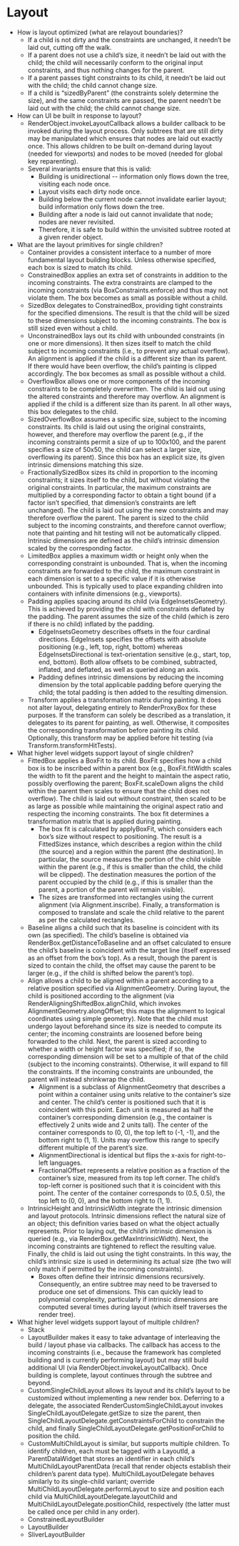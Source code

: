 # Layout

* How is layout optimized \(what are relayout boundaries\)?
  * If a child is not dirty and the constraints are unchanged, it needn’t be laid out, cutting off the walk.
  * If a parent does not use a child’s size, it needn’t be laid out with the child; the child will necessarily conform to the original input constraints, and thus nothing changes for the parent.
  * If a parent passes tight constraints to its child, it needn’t be laid out with the child; the child cannot change size.
  * If a child is “sizedByParent” \(the constraints solely determine the size\), and the same constraints are passed, the parent needn’t be laid out with the child; the child cannot change size.
* How can UI be built in response to layout?
  * RenderObject.invokeLayoutCallback allows a builder callback to be invoked during the layout process. Only subtrees that are still dirty may be manipulated which ensures that nodes are laid out exactly once. This allows children to be built on-demand during layout \(needed for viewports\) and nodes to be moved \(needed for global key reparenting\).
  * Several invariants ensure that this is valid:
    * Building is unidirectional -- information only flows down the tree, visiting each node once.
    * Layout visits each dirty node once.
    * Building below the current node cannot invalidate earlier layout; build information only flows down the tree.
    * Building after a node is laid out cannot invalidate that node; nodes are never revisited.
    * Therefore, it is safe to build within the unvisited subtree rooted at a given render object.
* What are the layout primitives for single children?
  * Container provides a consistent interface to a number of more fundamental layout building blocks. Unless otherwise specified, each box is sized to match its child.
  * ConstrainedBox applies an extra set of constraints in addition to the incoming constraints. The extra constraints are clamped to the incoming constraints \(via BoxConstraints.enforce\) and thus may not violate them. The box becomes as small as possible without a child.
  * SizedBox delegates to ConstrainedBox, providing tight constraints for the specified dimensions. The result is that the child will be sized to these dimensions subject to the incoming constraints. The box is still sized even without a child.
  * UnconstrainedBox lays out its child with unbounded constraints \(in one or more dimensions\). It then sizes itself to match the child subject to incoming constraints \(i.e., to prevent any actual overflow\). An alignment is applied if the child is a different size than its parent. If there would have been overflow, the child’s painting is clipped accordingly. The box becomes as small as possible without a child.
  * OverflowBox allows one or more components of the incoming constraints to be completely overwritten. The child is laid out using the altered constraints and therefore may overflow. An alignment is applied if the child is a different size than its parent. In all other ways, this box delegates to the child.
  * SizedOverflowBox assumes a specific size, subject to the incoming constraints. Its child is laid out using the original constraints, however, and therefore may overflow the parent \(e.g., if the incoming constraints permit a size of up to 100x100, and the parent specifies a size of 50x50, the child can select a larger size, overflowing its parent\). Since this box has an explicit size, its given intrinsic dimensions matching this size.
  * FractionallySizedBox sizes its child in proportion to the incoming constraints; it sizes itself to the child, but without violating the original constraints. In particular, the maximum constraints are multiplied by a corresponding factor to obtain a tight bound \(if a factor isn’t specified, that dimension’s constraints are left unchanged\). The child is laid out using the new constraints and may therefore overflow the parent. The parent is sized to the child subject to the incoming constraints, and therefore cannot overflow; note that painting and hit testing will not be automatically clipped. Intrinsic dimensions are defined as the child’s intrinsic dimension scaled by the corresponding factor.
  * LimitedBox applies a maximum width or height only when the corresponding constraint is unbounded. That is, when the incoming constraints are forwarded to the child, the maximum constraint in each dimension is set to a specific value if it is otherwise unbounded. This is typically used to place expanding children into containers with infinite dimensions \(e.g., viewports\).
  * Padding applies spacing around its child \(via EdgeInsetsGeometry\). This is achieved by providing the child with constraints deflated by the padding. The parent assumes the size of the child \(which is zero if there is no child\) inflated by the padding.
    * EdgeInsetsGeometry describes offsets in the four cardinal directions. EdgeInsets specifies the offsets with absolute positioning \(e.g., left, top, right, bottom\) whereas EdgeInsetsDirectional is text-orientation sensitive \(e.g., start, top, end, bottom\). Both allow offsets to be combined, subtracted, inflated, and deflated, as well as queried along an axis.
    * Padding defines intrinsic dimensions by reducing the incoming dimension by the total applicable padding before querying the child; the total padding is then added to the resulting dimension.
  * Transform applies a transformation matrix during painting. It does not alter layout, delegating entirely to RenderProxyBox for these purposes. If the transform can solely be described as a translation, it delegates to its parent for painting, as well. Otherwise, it composites the corresponding transformation before painting its child. Optionally, this transform may be applied before hit testing \(via Transform.transformHitTests\).
* What higher level widgets support layout of single children?
  * FittedBox applies a BoxFit to its child. BoxFit specifies how a child box is to be inscribed within a parent box \(e.g., BoxFit.fitWidth scales the width to fit the parent and the height to maintain the aspect ratio, possibly overflowing the parent; BoxFit.scaleDown aligns the child within the parent then scales to ensure that the child does not overflow\). The child is laid out without constraint, then scaled to be as large as possible while maintaining the original aspect ratio and respecting the incoming constraints. The box fit determines a transformation matrix that is applied during painting.
    * The box fit is calculated by applyBoxFit, which considers each box’s size without respect to positioning. The result is a FittedSizes instance, which describes a region within the child \(the source\) and a region within the parent \(the destination\). In particular, the source measures the portion of the child visible within the parent \(e.g., if this is smaller than the child, the child will be clipped\). The destination measures the portion of the parent occupied by the child \(e.g., if this is smaller than the parent, a portion of the parent will remain visible\).
    * The sizes are transformed into rectangles using the current alignment \(via Alignment.inscribe\). Finally, a transformation is composed to translate and scale the child relative to the parent as per the calculated rectangles.
  * Baseline aligns a child such that its baseline is coincident with its own \(as specified\). The child’s baseline is obtained via RenderBox.getDistanceToBaseline and an offset calculated to ensure the child’s baseline is coincident with the target line \(itself expressed as an offset from the box’s top\). As a result, though the parent is sized to contain the child, the offset may cause the parent to be larger \(e.g., if the child is shifted below the parent’s top\).
  * Align allows a child to be aligned within a parent according to a relative position specified via AlignmentGeometry. During layout, the child is positioned according to the alignment \(via RenderAligningShiftedBox.alignChild, which invokes AlignmentGeometry.alongOffset; this maps the alignment to logical coordinates using simple geometry\). Note that the child must undergo layout beforehand since its size is needed to compute its center; the incoming constraints are loosened before being forwarded to the child. Next, the parent is sized according to whether a width or height factor was specified; if so, the corresponding dimension will be set to a multiple of that of the child \(subject to the incoming constraints\). Otherwise, it will expand to fill the constraints. If the incoming constraints are unbounded, the parent will instead shrinkwrap the child.
    * Alignment is a subclass of AlignmentGeometry that describes a point within a container using units relative to the container’s size and center. The child’s center is positioned such that it is coincident with this point. Each unit is measured as half the container’s corresponding dimension \(e.g., the container is effectively 2 units wide and 2 units tall\). The center of the container corresponds to \(0, 0\), the top left to \(-1, -1\), and the bottom right to \(1, 1\). Units may overflow this range to specify different multiple of the parent’s size.
    * AlignmentDirectional is identical but flips the x-axis for right-to-left languages.
    * FractionalOffset represents a relative position as a fraction of the container’s size, measured from its top left corner. The child’s top-left corner is positioned such that it is coincident with this point. The center of the container corresponds to \(0.5, 0.5\), the top left to \(0, 0\), and the bottom right to \(1, 1\).
  * IntrinsicHeight and IntrinsicWidth integrate the intrinsic dimension and layout protocols. Intrinsic dimensions reflect the natural size of an object; this definition varies based on what the object actually represents. Prior to laying out, the child’s intrinsic dimension is queried \(e.g., via RenderBox.getMaxIntrinsicWidth\). Next, the incoming constraints are tightened to reflect the resulting value. Finally, the child is laid out using the tight constraints. In this way, the child’s intrinsic size is used in determining its actual size \(the two will only match if permitted by the incoming constraints\).
    * Boxes often define their intrinsic dimensions recursively. Consequently, an entire subtree may need to be traversed to produce one set of dimensions. This can quickly lead to polynomial complexity, particularly if intrinsic dimensions are computed several times during layout \(which itself traverses the render tree\).
* What higher level widgets support layout of multiple children?
  * Stack
  * LayoutBuilder makes it easy to take advantage of interleaving the build / layout phase via callbacks. The callback has access to the incoming constraints \(i.e., because the framework has completed building and is currently performing layout\) but may still build additional UI \(via RenderObject.invokeLayoutCallback\). Once building is complete, layout continues through the subtree and beyond.
  * CustomSingleChildLayout allows its layout and its child’s layout to be customized without implementing a new render box. Deferring to a delegate, the associated RenderCustomSingleChildLayout invokes SingleChildLayoutDelegate.getSize to size the parent, then SingleChildLayoutDelegate.getConstraintsForChild to constrain the child, and finally SingleChildLayoutDelegate.getPositionForChild to position the child.
  * CustomMultiChildLayout is similar, but supports multiple children. To identify children, each must be tagged with a LayoutId, a ParentDataWidget that stores an identifier in each child’s MultiChildLayoutParentData \(recall that render objects establish their children’s parent data type\). MultiChildLayoutDelegate behaves similarly to its single-child variant; override MultiChildLayoutDelegate.performLayout to size and position each child via MultiChildLayoutDelegate.layoutChild and MultiChildLayoutDelegate.positionChild, respectively \(the latter must be called once per child in any order\).
  * ConstrainedLayoutBuilder
  * LayoutBuilder
  * SliverLayoutBuilder


